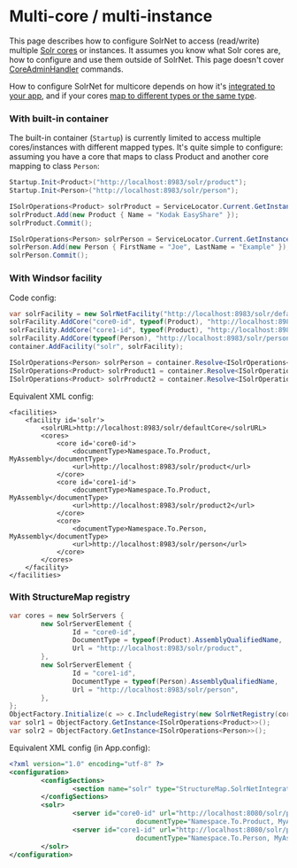 # Multi-core / multi-instance

This page describes how to configure SolrNet to access (read/write) multiple [Solr cores](http://wiki.apache.org/solr/CoreAdmin) or instances. It assumes you know what Solr cores are, how to configure and use them outside of SolrNet. This page doesn't cover [CoreAdminHandler](http://wiki.apache.org/solr/CoreAdmin#CoreAdminHandler) commands.

How to configure SolrNet for multicore depends on how it's [integrated to your app](Initialization.md), and if your cores [map to different types or the same type](Mapping.md).

### With built-in container

The built-in container (`Startup`) is currently limited to access multiple cores/instances with different mapped types. It's quite simple to configure: assuming you have a core that maps to class Product and another core mapping to class `Person`:

```C#
Startup.Init<Product>("http://localhost:8983/solr/product");
Startup.Init<Person>("http://localhost:8983/solr/person");

ISolrOperations<Product> solrProduct = ServiceLocator.Current.GetInstance<ISolrOperations<Product>>();
solrProduct.Add(new Product { Name = "Kodak EasyShare" });
solrProduct.Commit();

ISolrOperations<Person> solrPerson = ServiceLocator.Current.GetInstance<ISolrOperations<Person>>();
solrPerson.Add(new Person { FirstName = "Joe", LastName = "Example" });
solrPerson.Commit();
```

### With Windsor facility
Code config:

```C#
var solrFacility = new SolrNetFacility("http://localhost:8983/solr/defaultCore");
solrFacility.AddCore("core0-id", typeof(Product), "http://localhost:8983/solr/product");
solrFacility.AddCore("core1-id", typeof(Product), "http://localhost:8983/solr/product2");
solrFacility.AddCore(typeof(Person), "http://localhost:8983/solr/person"); // no need to set an explicit ID since it's the only core for Person
container.AddFacility("solr", solrFacility);

ISolrOperations<Person> solrPerson = container.Resolve<ISolrOperations<Person>>();
ISolrOperations<Product> solrProduct1 = container.Resolve<ISolrOperations<Product>>("core0-id"); // use proper Windsor service overrides instead of resolving like this
ISolrOperations<Product> solrProduct2 = container.Resolve<ISolrOperations<Product>>("core1-id");
```

Equivalent XML config:

```
<facilities>
    <facility id='solr'>
        <solrURL>http://localhost:8983/solr/defaultCore</solrURL>
        <cores>
            <core id='core0-id'>
                <documentType>Namespace.To.Product, MyAssembly</documentType>
                <url>http://localhost:8983/solr/product</url>
            </core>
            <core id='core1-id'>
                <documentType>Namespace.To.Product, MyAssembly</documentType>
                <url>http://localhost:8983/solr/product2</url>
            </core>
            <core>
                <documentType>Namespace.To.Person, MyAssembly</documentType>
                <url>http://localhost:8983/solr/person</url>
            </core>
        </cores>
    </facility>
</facilities>
```

### With StructureMap registry

```C#
var cores = new SolrServers {
        new SolrServerElement {
                Id = "core0-id",
                DocumentType = typeof(Product).AssemblyQualifiedName,
                Url = "http://localhost:8983/solr/product",
        },
        new SolrServerElement {
                Id = "core1-id",
                DocumentType = typeof(Person).AssemblyQualifiedName,
                Url = "http://localhost:8983/solr/person",
        },
};
ObjectFactory.Initialize(c => c.IncludeRegistry(new SolrNetRegistry(cores)));
var solr1 = ObjectFactory.GetInstance<ISolrOperations<Product>>();
var solr2 = ObjectFactory.GetInstance<ISolrOperations<Person>>();
```

Equivalent XML config (in App.config):

```xml
<?xml version="1.0" encoding="utf-8" ?>
<configuration>
        <configSections>
                <section name="solr" type="StructureMap.SolrNetIntegration.Config.SolrConfigurationSection, StructureMap.SolrNetIntegration" />
        </configSections>
        <solr>
                <server id="core0-id" url="http://localhost:8080/solr/product" 
                                documentType="Namespace.To.Product, MyAssembly" />
                <server id="core1-id" url="http://localhost:8080/solr/person"
                                documentType="Namespace.To.Person, MyAssembly" />
        </solr>
</configuration>
```

